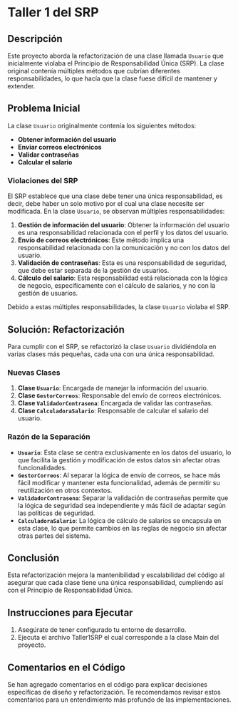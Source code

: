# Taller 1 del SRP

## Descripción

Este proyecto aborda la refactorización de una clase llamada `Usuario` que inicialmente violaba el Principio de Responsabilidad Única (SRP). La clase original contenía múltiples métodos que cubrían diferentes responsabilidades, lo que hacía que la clase fuese difícil de mantener y extender.

## Problema Inicial

La clase `Usuario` originalmente contenía los siguientes métodos:

- **Obtener información del usuario**
- **Enviar correos electrónicos**
- **Validar contraseñas**
- **Calcular el salario**

### Violaciones del SRP

El SRP establece que una clase debe tener una única responsabilidad, es decir, debe haber un solo motivo por el cual una clase necesite ser modificada. En la clase `Usuario`, se observan múltiples responsabilidades:

1. **Gestión de información del usuario**: Obtener la información del usuario es una responsabilidad relacionada con el perfil y los datos del usuario.
2. **Envío de correos electrónicos**: Este método implica una responsabilidad relacionada con la comunicación y no con los datos del usuario.
3. **Validación de contraseñas**: Esta es una responsabilidad de seguridad, que debe estar separada de la gestión de usuarios.
4. **Cálculo del salario**: Esta responsabilidad está relacionada con la lógica de negocio, específicamente con el cálculo de salarios, y no con la gestión de usuarios.

Debido a estas múltiples responsabilidades, la clase `Usuario` violaba el SRP.

## Solución: Refactorización

Para cumplir con el SRP, se refactorizó la clase `Usuario` dividiéndola en varias clases más pequeñas, cada una con una única responsabilidad.

### Nuevas Clases

1. **Clase `Usuario`**: Encargada de manejar la información del usuario.
2. **Clase `GestorCorreos`**: Responsable del envío de correos electrónicos.
3. **Clase `ValidadorContrasena`**: Encargada de validar las contraseñas.
4. **Clase `CalculadoraSalario`**: Responsable de calcular el salario del usuario.

### Razón de la Separación

- **`Usuario`**: Esta clase se centra exclusivamente en los datos del usuario, lo que facilita la gestión y modificación de estos datos sin afectar otras funcionalidades.
- **`GestorCorreos`**: Al separar la lógica de envío de correos, se hace más fácil modificar y mantener esta funcionalidad, además de permitir su reutilización en otros contextos.
- **`ValidadorContrasena`**: Separar la validación de contraseñas permite que la lógica de seguridad sea independiente y más fácil de adaptar según las políticas de seguridad.
- **`CalculadoraSalario`**: La lógica de cálculo de salarios se encapsula en esta clase, lo que permite cambios en las reglas de negocio sin afectar otras partes del sistema.

## Conclusión

Esta refactorización mejora la mantenibilidad y escalabilidad del código al asegurar que cada clase tiene una única responsabilidad, cumpliendo así con el Principio de Responsabilidad Única.

## Instrucciones para Ejecutar

1. Asegúrate de tener configurado tu entorno de desarrollo.
2. Ejecuta el archivo Taller1SRP el cual corresponde a la clase Main del proyecto.

## Comentarios en el Código

Se han agregado comentarios en el código para explicar decisiones específicas de diseño y refactorización. Te recomendamos revisar estos comentarios para un entendimiento más profundo de las implementaciones.

